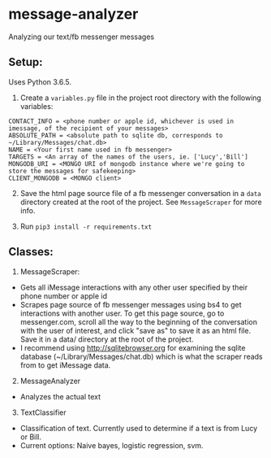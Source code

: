 # message-analyzer

Analyzing our text/fb messenger messages

## Setup:
Uses Python 3.6.5.

1. Create a `variables.py` file in the project root directory with the following variables:
```
CONTACT_INFO = <phone number or apple id, whichever is used in imessage, of the recipient of your messages>
ABSOLUTE_PATH = <absolute path to sqlite db, corresponds to ~/Library/Messages/chat.db>
NAME = <Your first name used in fb messenger>
TARGETS = <An array of the names of the users, ie. ['Lucy','Bill']
MONGODB_URI = <MONGO URI of mongodb instance where we're going to store the messages for safekeeping>
CLIENT_MONGODB = <MONGO client>
```

2. Save the html page source file of a fb messenger conversation in a `data` directory created at the root of the project. See `MessageScraper` for more info.

3. Run `pip3 install -r requirements.txt`

## Classes:

1. MessageScraper:
* Gets all iMessage interactions with any other user specified by their phone number or apple id
* Scrapes page source of fb messenger messages using bs4 to get interactions with another user.
To get this page source, go to messenger.com, scroll all the way to the beginning of the conversation with the user of
interest, and click "save as" to save it as an html file. Save it in a data/ directory at the root of the project.
* I recommend using http://sqlitebrowser.org for examining the sqlite database (~/Library/Messages/chat.db) which is what
the scraper reads from to get iMessage data.

2. MessageAnalyzer
* Analyzes the actual text

3. TextClassifier
* Classification of text. Currently used to determine if a text is from Lucy or Bill.
* Current options: Naive bayes, logistic regression, svm.